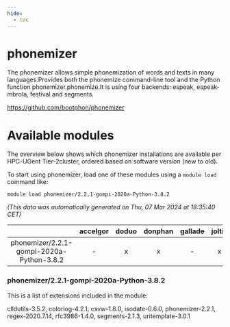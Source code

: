 ```yaml
---
hide:
  - toc
---
```


phonemizer
==========


The phonemizer allows simple phonemization of words and texts in many languages.Provides both the phonemize command-line tool and the Python function phonemizer.phonemize.It is using four backends: espeak, espeak-mbrola, festival and segments.

https://github.com/bootphon/phonemizer
# Available modules


The overview below shows which phonemizer installations are available per HPC-UGent Tier-2cluster, ordered based on software version (new to old).

To start using phonemizer, load one of these modules using a `module load` command like:

```shell
module load phonemizer/2.2.1-gompi-2020a-Python-3.8.2
```

*(This data was automatically generated on Thu, 07 Mar 2024 at 18:35:40 CET)*  

| |accelgor|doduo|donphan|gallade|joltik|skitty|
| :---: | :---: | :---: | :---: | :---: | :---: | :---: |
|phonemizer/2.2.1-gompi-2020a-Python-3.8.2|-|x|x|-|x|x|


### phonemizer/2.2.1-gompi-2020a-Python-3.8.2

This is a list of extensions included in the module:

clldutils-3.5.2, colorlog-4.2.1, csvw-1.8.0, isodate-0.6.0, phonemizer-2.2.1, regex-2020.7.14, rfc3986-1.4.0, segments-2.1.3, uritemplate-3.0.1